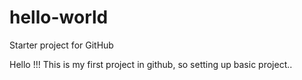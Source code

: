 # hello-world
Starter project for GitHub

Hello !!! This is my first project in github, so setting up basic project..
